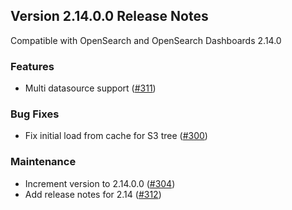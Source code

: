 ## Version 2.14.0.0 Release Notes

Compatible with OpenSearch and OpenSearch Dashboards 2.14.0

### Features

- Multi datasource support ([#311](https://github.com/opensearch-project/dashboards-query-workbench/pull/311))

### Bug Fixes

- Fix initial load from cache for S3 tree ([#300](https://github.com/opensearch-project/dashboards-query-workbench/pull/300))

### Maintenance

- Increment version to 2.14.0.0 ([#304](https://github.com/opensearch-project/dashboards-query-workbench/pull/304))
- Add release notes for 2.14 ([#312](https://github.com/opensearch-project/dashboards-query-workbench/pull/312))
